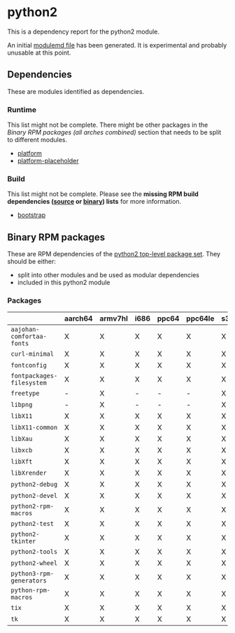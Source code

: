 # python2
This is a dependency report for the python2 module.

An initial [modulemd file](python2.yaml) has been generated. It is experimental and probably unusable at this point.
## Dependencies
These are modules identified as dependencies.
### Runtime
This list might not be complete. There might be other packages in the *Binary RPM packages (all arches combined)* section that needs to be split to different modules.
* [platform](../platform)
* [platform-placeholder](../platform-placeholder)
### Build
This list might not be complete.
Please see the **missing RPM build dependencies ([source](all/buildtime-source-packages-short.txt) or [binary](all/buildtime-binary-packages-short.txt)) lists** for more information.
* [bootstrap](../bootstrap)
## Binary RPM packages
These are RPM dependencies of the [python2 top-level package set](python2.csv). They should be either:
* split into other modules and be used as modular dependencies
* included in this python2 module
### Packages
| |aarch64 |armv7hl |i686 |ppc64 |ppc64le |s390x |x86_64 |
|---|---|---|---|---|---|---|---|
| `aajohan-comfortaa-fonts` | X | X | X | X | X | X | X |
| `curl-minimal` | X | X | X | X | X | X | X |
| `fontconfig` | X | X | X | X | X | X | X |
| `fontpackages-filesystem` | X | X | X | X | X | X | X |
| `freetype` | - | X | - | - | - | X | - |
| `libpng` | - | X | - | - | - | X | - |
| `libX11` | X | X | X | X | X | X | X |
| `libX11-common` | X | X | X | X | X | X | X |
| `libXau` | X | X | X | X | X | X | X |
| `libxcb` | X | X | X | X | X | X | X |
| `libXft` | X | X | X | X | X | X | X |
| `libXrender` | X | X | X | X | X | X | X |
| `python2-debug` | X | X | X | X | X | X | X |
| `python2-devel` | X | X | X | X | X | X | X |
| `python2-rpm-macros` | X | X | X | X | X | X | X |
| `python2-test` | X | X | X | X | X | X | X |
| `python2-tkinter` | X | X | X | X | X | X | X |
| `python2-tools` | X | X | X | X | X | X | X |
| `python2-wheel` | X | X | X | X | X | X | X |
| `python3-rpm-generators` | X | X | X | X | X | X | X |
| `python-rpm-macros` | X | X | X | X | X | X | X |
| `tix` | X | X | X | X | X | X | X |
| `tk` | X | X | X | X | X | X | X |

